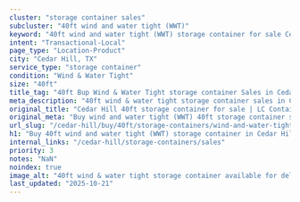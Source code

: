 ```yaml
---
cluster: "storage container sales"
subcluster: "40ft wind and water tight (WWT)"
keyword: "40ft wind and water tight (WWT) storage container for sale Cedar Hill, TX"
intent: "Transactional-Local"
page_type: "Location-Product"
city: "Cedar Hill, TX"
service_type: "storage container"
condition: "Wind & Water Tight"
size: "40ft"
title_tag: "40ft Bup Wind & Water Tight storage container Sales in Cedar Hill | LC Container"
meta_description: "40ft wind & water tight storage container sales in Cedar Hill. Fast delivery, competitive pricing. Serving storage containers area. Quote ID: W3R. Call (214) 524-4168 for your free quote today."
original_title: "Cedar Hill 40ft storage container for sale | LC Container"
original_meta: "Buy wind and water tight (WWT) 40ft storage container sale with local delivery in Cedar Hill, TX. LC Container — local Since 2003. Request a fast quote today."
url_slug: "/cedar-hill/buy/40ft/storage-containers/wind-and-water-tight-wwt"
h1: "Buy 40ft wind and water tight (WWT) storage container in Cedar Hill"
internal_links: "/cedar-hill/storage-containers/sales"
priority: 3
notes: "NaN"
noindex: true
image_alt: "40ft wind & water tight storage container available for delivery in Cedar Hill"
last_updated: "2025-10-21"
---
```


<!-- TODO: Add unique city/inventory copy, images, and internal links here. -->
